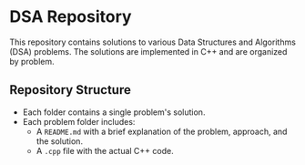 # DSA Repository

This repository contains solutions to various Data Structures and Algorithms (DSA) problems. The solutions are implemented in C++ and are organized by problem.

## Repository Structure

- Each folder contains a single problem's solution.
- Each problem folder includes:
  - A `README.md` with a brief explanation of the problem, approach, and the solution.
  - A `.cpp` file with the actual C++ code.




